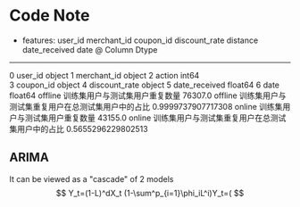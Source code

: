 # Code Note
- features: user_id merchant_id coupon_id discount_rate distance date_received date
@   Column         Dtype  
---  ------         -----  
 0   user_id        object 
 1   merchant_id    object 
 2   action         int64  
 3   coupon_id      object 
 4   discount_rate  object 
 5   date_received  float64
 6   date           float64
offline 训练集用户与测试集用户重复数量
76307.0
offline 训练集用户与测试集重复用户在总测试集用户中的占比
0.9999737907717308
online 训练集用户与测试集用户重复数量
43155.0
online 训练集用户与测试集重复用户在总测试集用户中的占比
0.5655296229802513

## ARIMA
It can be viewed as a "cascade" of 2 models
$$
Y_t=(1-L)^dX_t
(1-\sum^p_{i=1}\phi_iL^i)Y_t=(
$$
<!--stackedit_data:
eyJoaXN0b3J5IjpbMTIzNTUxODIzOSwtMTgzMzY5MzQ3LDE5Nz
MxMjExNjVdfQ==
-->
